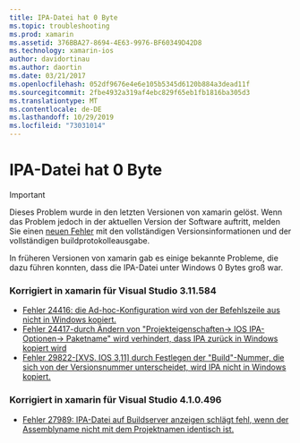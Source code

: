 ```yaml
---
title: IPA-Datei hat 0 Byte
ms.topic: troubleshooting
ms.prod: xamarin
ms.assetid: 376BBA27-8694-4E63-9976-BF60349D42D8
ms.technology: xamarin-ios
author: davidortinau
ms.author: daortin
ms.date: 03/21/2017
ms.openlocfilehash: 052df9676e4e6e105b5345d6120b884a3dead11f
ms.sourcegitcommit: 2fbe4932a319af4ebc829f65eb1fb1816ba305d3
ms.translationtype: MT
ms.contentlocale: de-DE
ms.lasthandoff: 10/29/2019
ms.locfileid: "73031014"
---
```

# <a name="ipa-file-is-0-bytes"></a>IPA-Datei hat 0 Byte

> [!IMPORTANT]
> Dieses Problem wurde in den letzten Versionen von xamarin gelöst. Wenn das Problem jedoch in der aktuellen Version der Software auftritt, melden Sie einen [neuen Fehler](~/cross-platform/troubleshooting/questions/howto-file-bug.md) mit den vollständigen Versionsinformationen und der vollständigen buildprotokolleausgabe.

In früheren Versionen von xamarin gab es einige bekannte Probleme, die dazu führen konnten, dass die IPA-Datei unter Windows 0 Bytes groß war. 

### <a name="fixed-in-xamarin-for-visual-studio-311584"></a>Korrigiert in xamarin für Visual Studio 3.11.584 

- [Fehler 24416: die Ad-hoc-Konfiguration wird von der Befehlszeile aus nicht in Windows kopiert.](https://bugzilla.xamarin.com/show_bug.cgi?id=24416)
- [Fehler 24417-durch Ändern von "Projekteigenschaften-> IOS IPA-Optionen-> Paketname" wird verhindert, dass IPA zurück in Windows kopiert wird](https://bugzilla.xamarin.com/show_bug.cgi?id=24417)
- [Fehler 29822-[XVS. IOS 3,11] durch Festlegen der "Build"-Nummer, die sich von der Versionsnummer unterscheidet, wird IPA nicht in Windows kopiert.](https://bugzilla.xamarin.com/show_bug.cgi?id=29822)

### <a name="fixed-in-xamarin-for-visual-studio-410496"></a>Korrigiert in xamarin für Visual Studio 4.1.0.496

- [Fehler 27989: IPA-Datei auf Buildserver anzeigen schlägt fehl, wenn der Assemblyname nicht mit dem Projektnamen identisch ist.](https://bugzilla.xamarin.com/show_bug.cgi?id=27989)
